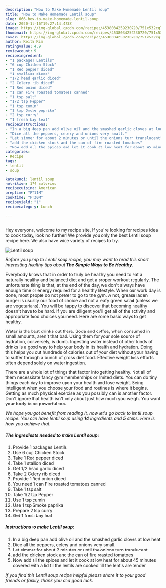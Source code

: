 ```yaml
---
description: "How to Make Homemade Lentil soup"
title: "How to Make Homemade Lentil soup"
slug: 666-how-to-make-homemade-lentil-soup
date: 2020-11-16T19:27:14.423Z
image: https://img-global.cpcdn.com/recipes/4538034259230720/751x532cq70/lentil-soup-recipe-main-photo.jpg
thumbnail: https://img-global.cpcdn.com/recipes/4538034259230720/751x532cq70/lentil-soup-recipe-main-photo.jpg
cover: https://img-global.cpcdn.com/recipes/4538034259230720/751x532cq70/lentil-soup-recipe-main-photo.jpg
author: Keith Kim
ratingvalue: 4.9
reviewcount: 9
recipeingredient:
- "1 packages Lentils"
- "6 cup Chicken Stock"
- "1 Red pepper diced"
- "1 stallion diced"
- "1/2 head garlic diced"
- "2 Celery rib diced"
- "1 Red onion diced"
- "1 can Fire roasted tomatoes canned"
- "1 tsp salt"
- "1/2 tsp Pepper"
- "1 tsp cumin"
- "1 tsp Smoke paprika"
- "2 tsp curry"
- "1 fresh bay leaf"
recipeinstructions:
- "In a big deep pan add olive oil and the smashed garlic cloves at low heat"
- "Dice all the peppers, celery and onions very small."
- "Let simmer for about 2 minutes or until the onions turn translucent"
- "add the chicken stock and the can of fire roasted tomatoes"
- "Now add all the spices and let it cook at low heat for about 45 minutes covered with a lid til the lentils are cooked till the lentis are tender"
categories:
- Recipe
tags:
- lentil
- soup

katakunci: lentil soup 
nutrition: 174 calories
recipecuisine: American
preptime: "PT11M"
cooktime: "PT30M"
recipeyield: "1"
recipecategory: Lunch

---
```

<br>
Hey everyone, welcome to my recipe site, If you're looking for recipes idea to cook today, look no further! We provide you only the best Lentil soup recipe here. We also have wide variety of recipes to try.
<br>


![Lentil soup](https://img-global.cpcdn.com/recipes/4538034259230720/751x532cq70/lentil-soup-recipe-main-photo.jpg)

<i>Before you jump to Lentil soup recipe, you may want to read this short interesting healthy tips about <strong>The Simple Ways to Be Healthy</strong>.</i>

Everybody knows that in order to truly be healthy you need to eat a naturally healthy and balanced diet and get a proper workout regularly. The unfortunate thing is that, at the end of the day, we don't always have enough time or energy required for a healthy lifestyle. When our work day is done, most people do not prefer to go to the gym. A hot, grease laden burger is usually our food of choice and not a leafy green salad (unless we are vegetarians). You will be happy to discover that becoming healthy doesn't have to be hard. If you are diligent you'll get all of the activity and appropriate food choices you need. Here are some basic ways to get healthy.

Water is the best drinks out there. Soda and coffee, when consumed in small amounts, aren't that bad. Using them for your sole source of hydration, conversely, is dumb. Ingesting water instead of other kinds of drinks is a good way to help your body in its health and hydration. Doing this helps you cut hundreds of calories out of your diet without your having to suffer through a bunch of gross diet food. Effective weight loss efforts often depend solely on water ingestion.

There are a whole lot of things that factor into getting healthy. Not all of them necessitate fancy gym memberships or limited diets. You can do tiny things each day to improve upon your health and lose weight. Being intelligent when you choose your food and routines is where it begins. Getting as much physical exercise as you possibly can is another factor. Don't ignore that health isn't only about just how much you weigh. You want your body to be powerful too. 


<i>We hope you got benefit from reading it, now let's go back to lentil soup recipe. You can have lentil soup using <strong>14</strong> ingredients and <strong>5</strong> steps. Here is how you achieve that.
</i>

##### The ingredients needed to make Lentil soup:

1. Provide 1 packages Lentils
1. Use 6 cup Chicken Stock
1. Take 1 Red pepper diced
1. Take 1 stallion diced
1. Get 1/2 head garlic diced
1. Take 2 Celery rib diced
1. Provide 1 Red onion diced
1. You need 1 can Fire roasted tomatoes canned
1. Take 1 tsp salt
1. Take 1/2 tsp Pepper
1. Use 1 tsp cumin
1. Use 1 tsp Smoke paprika
1. Prepare 2 tsp curry
1. Get 1 fresh bay leaf


##### Instructions to make Lentil soup:

1. In a big deep pan add olive oil and the smashed garlic cloves at low heat
1. Dice all the peppers, celery and onions very small.
1. Let simmer for about 2 minutes or until the onions turn translucent
1. add the chicken stock and the can of fire roasted tomatoes
1. Now add all the spices and let it cook at low heat for about 45 minutes covered with a lid til the lentils are cooked till the lentis are tender


<i>If you find this Lentil soup recipe helpful please share it to your good friends or family, thank you and good luck.</i>
